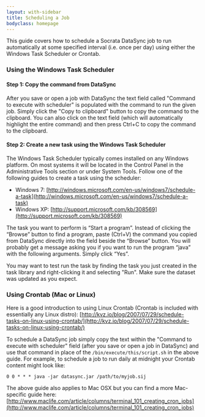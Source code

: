 ```yaml
---
layout: with-sidebar
title: Scheduling a Job
bodyclass: homepage
---
```


This guide covers how to schedule a Socrata DataSync job to run automatically at some specified interval (i.e. once per day) using either the Windows Task Scheduler or Crontab.

### Using the Windows Task Scheduler

#### Step 1: Copy the command from DataSync

After you save or open a job with DataSync the text field called "Command to execute with scheduler" is populated with the command to run the given job. Simply click the "Copy to clipboard" button to copy the command to the clipboard. You can also click on the text field (which will automatically highlight the entire command) and then press Ctrl+C to copy the command to the clipboard.


#### Step 2: Create a new task using the Windows Task Scheduler

The Windows Task Scheduler typically comes installed on any Windows platform. On most systems it will be located in the Control Panel in the Administrative Tools section or under System Tools. Follow one of the following guides to create a task using the scheduler:

 - Windows 7: [http://windows.microsoft.com/en-us/windows7/schedule-a-task](http://windows.microsoft.com/en-us/windows7/schedule-a-task)
 - Windows XP: [http://support.microsoft.com/kb/308569](http://support.microsoft.com/kb/308569)

The task you want to perform is “Start a program”. Instead of clicking the “Browse” button to find a program, paste (Ctrl+V) the command you copied from DataSync directly into the field beside the “Browse” button. You will probably get a message asking you if you want to run the program “java” with the following arguments. Simply click “Yes”.

You may want to test run the task by finding the task you just created in the task library and right-clicking it and selecting "Run". Make sure the dataset was updated as you expect.



### Using Crontab (Mac or Linux)
Here is a good introduction to using Linux Crontab (Crontab is included with essentially any Linux distro):
[http://kvz.io/blog/2007/07/29/schedule-tasks-on-linux-using-crontab/](http://kvz.io/blog/2007/07/29/schedule-tasks-on-linux-using-crontab/)

To schedule a DataSync job simply copy the text within the "Command to execute with scheduler" field (after you save or open a job in DataSync) and use that command in place of the `/bin/execute/this/script.sh` in the above guide. For example, to schedule a job to run daily at midnight your Crontab content might look like:
```
0 0 * * * java -jar datasync.jar /path/to/myjob.sij
```

The above guide also applies to Mac OSX but you can find a more Mac-specific guide here:
[http://www.maclife.com/article/columns/terminal_101_creating_cron_jobs](http://www.maclife.com/article/columns/terminal_101_creating_cron_jobs)